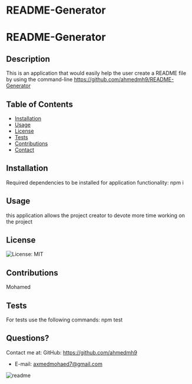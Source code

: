 # README-Generator
# README-Generator
  ## Description
  This is an application that would easily help the user create a README file by using the command-line
  https://github.com/ahmedmh9/README-Generator
  ## Table of Contents
  * [Installation](#installation)
  * [Usage](#usage)
  * [License](#license)
  * [Tests](#Tests)
  * [Contributions](#Contributions)
  * [Contact](#Contact)
  
  ## Installation 
  Required dependencies to be installed for application functionality: npm i
  ## Usage
  this application allows the project creator to devote more time working on the project
  ## License
  ![License: MIT](https://img.shields.io/badge/License-MIT-yellow.svg)
  ## Contributions
  Mohamed
  ## Tests
  For tests use the following commands: npm test
  
  ## Questions?
  Contact me at:
  GitHub: https://github.com/ahmedmh9
  * E-mail: axmedmohaed7@gmail.com


![readme](https://user-images.githubusercontent.com/78032515/129974083-443d7cf5-c788-435f-bc29-4521df6db1c9.PNG)


